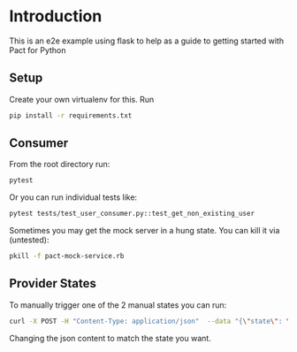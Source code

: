 # Introduction

This is an e2e example using flask to help as a guide to getting started with Pact for Python

## Setup

Create your own virtualenv for this. Run

```bash
pip install -r requirements.txt
```

## Consumer

From the root directory run:

```bash
pytest
```

Or you can run individual tests like:

```bash
pytest tests/test_user_consumer.py::test_get_non_existing_user
```

Sometimes you may get the mock server in a hung state. You can kill it via (untested):

```bash
pkill -f pact-mock-service.rb
```

## Provider States

To manually trigger one of the 2 manual states you can run:

```bash
curl -X POST -H "Content-Type: application/json"  --data "{\"state\": \"UserA exists and is not an administrator\"}" http://127.0.0.1:5000/_pact/provider_states
```

Changing the json content to match the state you want.
